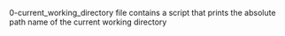 0-current_working_directory file contains a script that prints the absolute path name of the current working directory